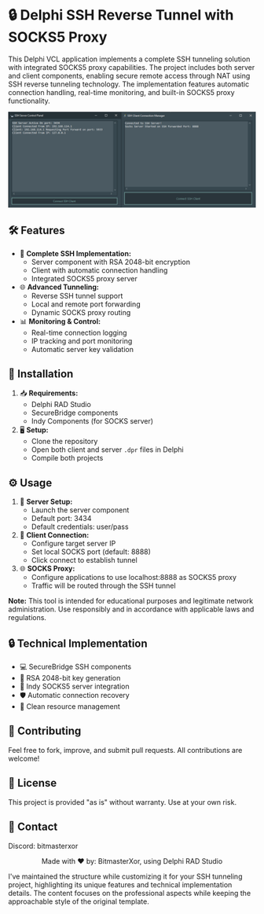 # 🔒 Delphi SSH Reverse Tunnel with SOCKS5 Proxy

This Delphi VCL application implements a complete SSH tunneling solution with integrated SOCKS5 proxy capabilities. The project includes both server and client components, enabling secure remote access through NAT using SSH reverse tunneling technology. The implementation features automatic connection handling, real-time monitoring, and built-in SOCKS5 proxy functionality.

<p align="center">
  <img src="preview.png" alt="Screenshot of SSH Tunnel Manager" style="max-width:100%; height:auto;">
</p>

## 🛠️ Features
- 🔐 **Complete SSH Implementation:**
  - Server component with RSA 2048-bit encryption
  - Client with automatic connection handling
  - Integrated SOCKS5 proxy server
- 🌐 **Advanced Tunneling:**
  - Reverse SSH tunnel support
  - Local and remote port forwarding
  - Dynamic SOCKS proxy routing
- 📊 **Monitoring & Control:**
  - Real-time connection logging
  - IP tracking and port monitoring
  - Automatic server key validation

## 🔧 Installation
1. 📥 **Requirements:**
   - Delphi RAD Studio
   - SecureBridge components
   - Indy Components (for SOCKS server)
2. 🖥️ **Setup:**
   - Clone the repository
   - Open both client and server `.dpr` files in Delphi
   - Compile both projects

## ⚙️ Usage
1. 🚀 **Server Setup:**
   - Launch the server component
   - Default port: 3434
   - Default credentials: user/pass
2. 🔄 **Client Connection:**
   - Configure target server IP
   - Set local SOCKS port (default: 8888)
   - Click connect to establish tunnel
3. 🌐 **SOCKS Proxy:**
   - Configure applications to use localhost:8888 as SOCKS5 proxy
   - Traffic will be routed through the SSH tunnel

**Note:** This tool is intended for educational purposes and legitimate network administration. Use responsibly and in accordance with applicable laws and regulations.

## 🔒 Technical Implementation
- 💻 SecureBridge SSH components
- 🔑 RSA 2048-bit key generation
- 📝 Indy SOCKS5 server integration
- 🛡️ Automatic connection recovery
- 🧹 Clean resource management

## 🤝 Contributing
Feel free to fork, improve, and submit pull requests. All contributions are welcome!

## 📜 License
This project is provided "as is" without warranty. Use at your own risk.

## 📧 Contact
Discord: bitmasterxor

<p align="center">Made with ❤️ by: BitmasterXor, using Delphi RAD Studio</p>

I've maintained the structure while customizing it for your SSH tunneling project, highlighting its unique features and technical implementation details. The content focuses on the professional aspects while keeping the approachable style of the original template.
